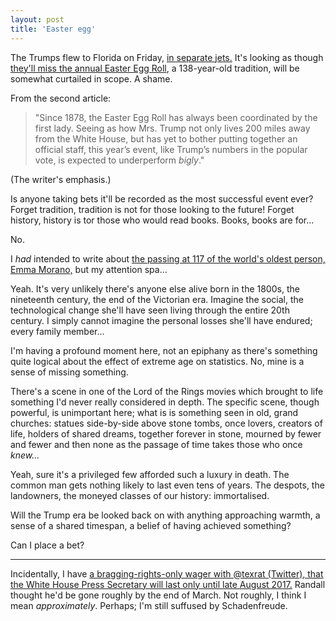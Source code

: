 ```yaml
---
layout: post
title: 'Easter egg'
---
```


The Trumps flew to Florida on Friday, [in separate jets.](https://www.queerty.com/donald-melania-fly-separate-taxpayer-funded-planes-20170414)  It's looking as though [they'll miss the annual Easter Egg Roll](https://www.queerty.com/easter-white-house-ruined-thanks-melania-trump-sad-20170412), a 138-year-old tradition, will be somewhat curtailed in scope.  A shame.

From the second article:

> "Since 1878, the Easter Egg Roll has always been coordinated by the first lady. Seeing as how Mrs. Trump not only lives 200 miles away from the White House, but has yet to bother putting together an official staff, this year’s event, like Trump’s numbers in the popular vote, is expected to underperform *bigly*."

(The writer's emphasis.)

Is anyone taking bets it'll be recorded as the most successful event ever?  Forget tradition, tradition is not for those looking to the future!  Forget history, history is tor those who would read books.  Books, books are for…

No.

I *had* intended to write about [the passing at 117 of the world's oldest person, Emma Morano,](http://www.bbc.co.uk/news/world-europe-39610937) but my attention spa…

Yeah.  It's very unlikely there's anyone else alive born in the 1800s, the nineteenth century, the end of the Victorian era.  Imagine the social, the technological change she'll have seen living through the entire 20th century.  I simply cannot imagine the personal losses she'll have endured; every family member…

I'm having a profound moment here, not an epiphany as there's something quite logical about the effect of extreme age on statistics.  No, mine is a sense of missing something.

There's a scene in one of the Lord of the Rings movies which brought to life something I'd never really considered in depth.  The specific scene, though powerful, is unimportant here; what is is something seen in old, grand churches: statues side-by-side above stone tombs, once lovers, creators of life, holders of shared dreams, together forever in stone, mourned by fewer and fewer and then none as the passage of time takes those who once *knew…*

Yeah, sure it's a privileged few afforded such a luxury in death.  The common man gets nothing likely to last even tens of years.  The despots, the landowners, the moneyed classes of our history: immortalised.

Will the Trump era be looked back on with anything approaching warmth, a sense of a shared timespan, a belief of having achieved something?

Can I place a bet?

---

Incidentally, I have [a bragging-rights-only wager with @texrat (Twitter), that the White House Press Secretary will last only until late August 2017.](https://twitter.com/texrat/status/823630847794356225)  Randall thought he'd be gone roughly by the end of March.  Not roughly, I think I mean *approximately*.  Perhaps; I'm still suffused by Schadenfreude.
